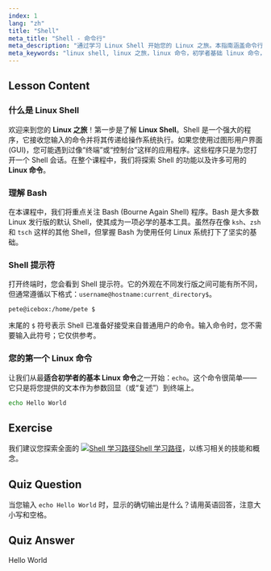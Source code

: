 ```yaml
---
index: 1
lang: "zh"
title: "Shell"
meta_title: "Shell - 命令行"
meta_description: "通过学习 Linux Shell 开始您的 Linux 之旅。本指南涵盖命令行、Bash Shell 的基础知识，并介绍适合初学者的基本 Linux 命令，如 'echo'。"
meta_keywords: "linux shell, linux 之旅，linux 命令，初学者基础 linux 命令，bash shell, 命令行，echo 命令"
---
```


## Lesson Content

### 什么是 Linux Shell

欢迎来到您的 **Linux 之旅**！第一步是了解 **Linux Shell**。Shell 是一个强大的程序，它接收您输入的命令并将其传递给操作系统执行。如果您使用过图形用户界面 (GUI)，您可能遇到过像“终端”或“控制台”这样的应用程序。这些程序只是为您打开一个 Shell 会话。在整个课程中，我们将探索 Shell 的功能以及许多可用的 **Linux 命令**。

### 理解 Bash

在本课程中，我们将重点关注 Bash (Bourne Again Shell) 程序。Bash 是大多数 Linux 发行版的默认 Shell，使其成为一项必学的基本工具。虽然存在像 `ksh`、`zsh` 和 `tsch` 这样的其他 Shell，但掌握 Bash 为使用任何 Linux 系统打下了坚实的基础。

### Shell 提示符

打开终端时，您会看到 Shell 提示符。它的外观在不同发行版之间可能有所不同，但通常遵循以下格式：`username@hostname:current_directory$`。

```plaintext
pete@icebox:/home/pete $
```

末尾的 `$` 符号表示 Shell 已准备好接受来自普通用户的命令。输入命令时，您不需要输入此符号；它仅供参考。

### 您的第一个 Linux 命令

让我们从最**适合初学者的基本 Linux 命令**之一开始：`echo`。这个命令很简单——它只是将您提供的文本作为参数回显（或“复述”）到终端上。

```bash
echo Hello World
```

## Exercise

我们建议您探索全面的 [![Shell 学习路径](https://labex.io/_ipx/f_webp&q_100&s_20x20/https://file.labex.io/path/FaVTnI4iqZP0.png)Shell 学习路径](https://labex.io/zh/learn/shell)，以练习相关的技能和概念。

## Quiz Question

当您输入 `echo Hello World` 时，显示的确切输出是什么？请用英语回答，注意大小写和空格。

## Quiz Answer

Hello World
